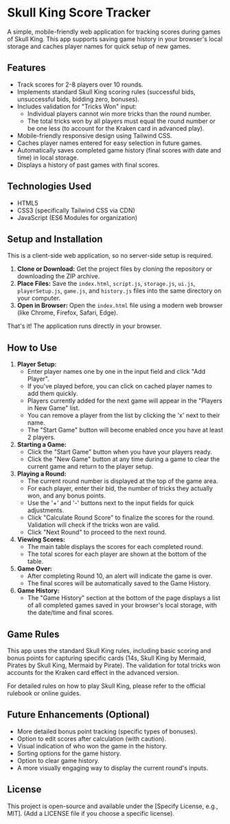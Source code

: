 # Skull King Score Tracker

A simple, mobile-friendly web application for tracking scores during games of Skull King. This app supports saving game history in your browser's local storage and caches player names for quick setup of new games.

## Features

- Track scores for 2-8 players over 10 rounds.
- Implements standard Skull King scoring rules (successful bids, unsuccessful bids, bidding zero, bonuses).
- Includes validation for "Tricks Won" input:
  - Individual players cannot win more tricks than the round number.
  - The total tricks won by all players must equal the round number or be one less (to account for the Kraken card in advanced play).
- Mobile-friendly responsive design using Tailwind CSS.
- Caches player names entered for easy selection in future games.
- Automatically saves completed game history (final scores with date and time) in local storage.
- Displays a history of past games with final scores.

## Technologies Used

- HTML5
- CSS3 (specifically Tailwind CSS via CDN)
- JavaScript (ES6 Modules for organization)

## Setup and Installation

This is a client-side web application, so no server-side setup is required.

1.  **Clone or Download:** Get the project files by cloning the repository or downloading the ZIP archive.
2.  **Place Files:** Save the `index.html`, `script.js`, `storage.js`, `ui.js`, `playerSetup.js`, `game.js`, and `history.js` files into the same directory on your computer.
3.  **Open in Browser:** Open the `index.html` file using a modern web browser (like Chrome, Firefox, Safari, Edge).

That's it! The application runs directly in your browser.

## How to Use

1.  **Player Setup:**
    - Enter player names one by one in the input field and click "Add Player".
    - If you've played before, you can click on cached player names to add them quickly.
    - Players currently added for the next game will appear in the "Players in New Game" list.
    - You can remove a player from the list by clicking the 'x' next to their name.
    - The "Start Game" button will become enabled once you have at least 2 players.
2.  **Starting a Game:**
    - Click the "Start Game" button when you have your players ready.
    - Click the "New Game" button at any time during a game to clear the current game and return to the player setup.
3.  **Playing a Round:**
    - The current round number is displayed at the top of the game area.
    - For each player, enter their bid, the number of tricks they actually won, and any bonus points.
    - Use the '+' and '-' buttons next to the input fields for quick adjustments.
    - Click "Calculate Round Score" to finalize the scores for the round. Validation will check if the tricks won are valid.
    - Click "Next Round" to proceed to the next round.
4.  **Viewing Scores:**
    - The main table displays the scores for each completed round.
    - The total scores for each player are shown at the bottom of the table.
5.  **Game Over:**
    - After completing Round 10, an alert will indicate the game is over.
    - The final scores will be automatically saved to the Game History.
6.  **Game History:**
    - The "Game History" section at the bottom of the page displays a list of all completed games saved in your browser's local storage, with the date/time and final scores.

## Game Rules

This app uses the standard Skull King rules, including basic scoring and bonus points for capturing specific cards (14s, Skull King by Mermaid, Pirates by Skull King, Mermaid by Pirate). The validation for total tricks won accounts for the Kraken card effect in the advanced version.

For detailed rules on how to play Skull King, please refer to the official rulebook or online guides.

## Future Enhancements (Optional)

- More detailed bonus point tracking (specific types of bonuses).
- Option to edit scores after calculation (with caution).
- Visual indication of who won the game in the history.
- Sorting options for the game history.
- Option to clear game history.
- A more visually engaging way to display the current round's inputs.

## License

This project is open-source and available under the [Specify License, e.g., MIT]. (Add a LICENSE file if you choose a specific license).
